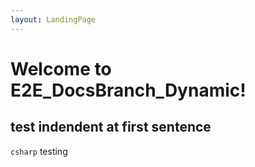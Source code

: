 ```yaml
---
layout: LandingPage
---
```


# Welcome to E2E_DocsBranch_Dynamic!

## test indendent at first sentence

```csharp```
testing


